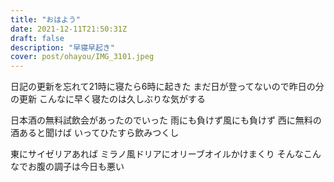 ```yaml
---
title: "おはよう"
date: 2021-12-11T21:50:31Z
draft: false
description: "早寝早起き"
cover: post/ohayou/IMG_3101.jpeg
---
```


日記の更新を忘れて21時に寝たら6時に起きた
まだ日が登ってないので昨日の分の更新
こんなに早く寝たのは久しぶりな気がする

日本酒の無料試飲会があったのでいった
雨にも負けず風にも負けず
西に無料の酒あると聞けば
いってひたすら飲みつくし

東にサイゼリアあれば
ミラノ風ドリアにオリーブオイルかけまくり
そんなこんなでお腹の調子は今日も悪い
